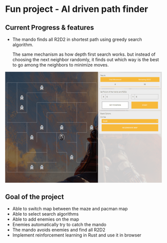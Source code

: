 # Fun project - AI driven path finder

## Current Progress & features

* The mando finds all R2D2 in shortest path using greedy search algorithm.

  The same mechanism as how depth first search works. but instead of choosing the next neighbor randomly,
  it finds out which way is the best to go among the neighbors to minimize moves.

![Screenshot](/public/screenshot/24_02_2020.gif)

## Goal of the project
* Able to switch map between the maze and pacman map
* Able to select search algorithms
* Able to add enemies on the map
* Enemies automatically try to catch the mando
* The mando avoids enemies and find all R2D2
* Implement reinforcement learning in Rust and use it in browser
